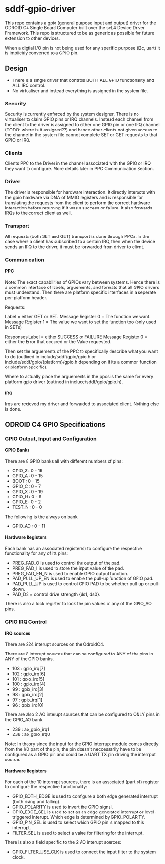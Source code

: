 <!--
    Copyright 2024, UNSW

    SPDX-License-Identifier: BSD-2-Clause
-->

# sddf-gpio-driver

This repo contains a gpio (general purpose input and output) driver for the ODROID C4 Single Board Computer built over the seL4 Device Driver Framework. This repo is structured to be as generic as possible for future extension to other devices.

When a digtial I/O pin is not being used for any specific purpose (i2c, uart) it is implicitly converted to a GPIO pin.

## Design
- There is a single driver that controls BOTH ALL GPIO functionality and ALL IRQ control.
- No virtualiser and instead everything is assigned in the system file.

### Security
Security is currently enforced by the system designer. There is no virtualiser to claim GPIO pins or IRQ channels.
Instead each channel from the client to the driver is assigned to either one GPIO pin or one IRQ channel (TODO: where is it assigned??)
and hence other clients not given access to the channel in the system file cannot complete SET or GET requests to that GPIO or IRQ.

### Clients
Clients PPC to the Driver in the channel associated with the GPIO or IRQ they want to configure.
More details later in PPC Communication Section.

### Driver
The driver is responsible for hardware interaction. It directly interacts with the gpio hardware via DMA of MMIO registers
and is responsible for translating the requests from the client to perform the correct hardware interaction
before returning if it was a success or failure. It also forwards IRQs to the correct client as well.

### Transport
All requests (both SET and GET) transport is done through PPCs.
In the case where a client has subscribed to a certain IRQ, then when the device sends an IRQ to the driver,
it must be forwarded from driver to client.

### Communication

#### PPC
Note: The exact capabilities of GPIOs vary between systems.
Hence there is a common interface of labels, arguements, and formats that all GPIO drivers must understand.
Then there are platform specific interfaces in a seperate per-platform header.

Requests:

Label = either GET or SET.
Message Register 0 = The function we want.
Message Register 1 = The value we want to set the function too (only used in SETs)

Responses
Label = either SUCCESS or FAILURE
Message Register 0 = either the Error that occured or the Value requested.

Then set the arguements of the PPC to specifically describe what you want to do
(outlined in include/sddf/gpio/gpio.h or include/sddf/gpio/{platform}/gpio.h depending on if its a common function or platform specific).

Where to actually place the arguements in the ppcs is the same for every platform gpio driver
(outlined in include/sddf/gpio/gpio.h).

#### IRQ
Irqs are recieved my driver and forwarded to associated client. Nothing else is done.

## ODROID C4 GPIO Specifications

### GPIO Output, Input and Configuration

#### GPIO Banks
There are 8 GPIO banks all with different numbers of pins:
- GPIO_Z : 0 - 15
- GPIO_A : 0 - 15
- BOOT   : 0 - 15
- GPIO_C : 0 - 7
- GPIO_X : 0 - 19
- GPIO_H : 0 - 8
- GPIO_E : 0 - 2
- TEST_N : 0 - 0

The following is the always on bank
- GPIO_AO : 0 - 11

#### Hardware Registers
Each bank has an associated register(s) to configure the respective functionality for any of its pins:
- PREG_PAD_O is used to control the output of the pad.
- PREG_PAD_I is used to store the input value of the pad.
- PREG_PAD_EN_N is used to enable GPIO output function.
- PAD_PULL_UP_EN is used to enable the pull-up function of GPIO pad.
- PAD_PULL_UP is used to control GPIO PAD to be whether pull-up or pull-down.
- PAD_DS = control drive strength {ds1, ds0}.

There is also a lock register to lock the pin values of any of the GPIO_AO pins.

### GPIO IRQ Control

#### IRQ sources
There are 224 interupt sources on the OdroidC4.

There are 8 interupt sources that can be configured to ANY of the pins in ANY of the GPIO banks.

- 103 : gpio_irq[7]
- 102 : gpio_irq[6]
- 101 : gpio_irq[5]
- 100 : gpio_irq[4]
- 99  : gpio_irq[3]
- 98  : gpio_irq[2]
- 97  : gpio_irq[1]
- 96  : gpio_irq[0]

There are also 2 AO interupt sources that can be configured to ONLY pins in the GPIO_AO bank.

- 239 : ao_gpio_irq1
- 238 : ao_gpio_irq0

Note: In theory since the input for the GPIO interrupt module comes directly from the I/O part of the pin, the pin doesn't neccessarily have to be configured as a GPIO pin and could be a UART TX pin driving the interrput source.

#### Hardware Registers
For each of the 10 interrupt sources, there is an associated (part of) register to configure the respective functionality:
- GPIO_BOTH_EDGE is used to configure a both edge generated interrupt (both rising and falling).
- GPIO_POLARITY is used to invert the GPIO signal.
- GPIO_EDGE_SEL is used to set as an edge generated interrupt or level-triggered interupt. Which edge is determined by GPIO_POLARITY.
- GPIO_PIN_SEL is used to select which GPIO pin is mapped to this interrupt.
- FILTER_SEL is used to select a value for filtering for the interrupt.

There is also a field specific to the 2 AO interupt sources:
- GPIO_FILTER_USE_CLK is used to connect the input filter to the system clock.
